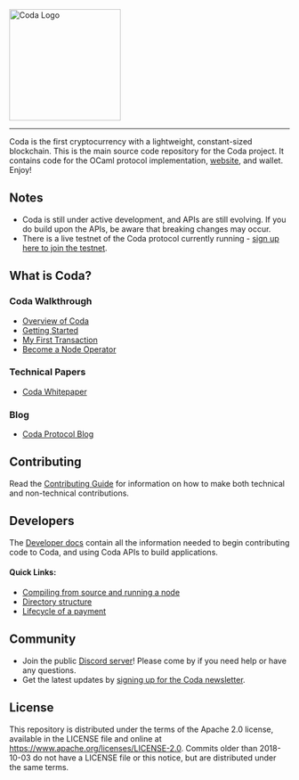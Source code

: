<a href="https://codaprotocol.com">
	<img width="200" src="./frontend/website/public/static/img/coda-logo@3x.png" alt="Coda Logo" />
</a>
<hr/>

Coda is the first cryptocurrency with a lightweight, constant-sized blockchain. This is the main source code repository for the Coda project. It contains code for the OCaml protocol implementation, [website](https://codaprotocol.com), and wallet. Enjoy!

## Notes

- Coda is still under active development, and APIs are still evolving. If you do build upon the APIs, be aware that breaking changes may occur.
- There is a live testnet of the Coda protocol currently running - [sign up here to join the testnet](http://bit.ly/TestnetForm).

## What is Coda?

### Coda Walkthrough
- [Overview of Coda](https://codaprotocol.com/docs/)
- [Getting Started](https://codaprotocol.com/docs/getting-started/)
- [My First Transaction](https://codaprotocol.com/docs/my-first-transaction/)
- [Become a Node Operator](https://codaprotocol.com/docs/node-operator/)

### Technical Papers
- [Coda Whitepaper](https://cdn.codaprotocol.com/v2/static/coda-whitepaper-05-10-2018-0.pdf)

### Blog
- [Coda Protocol Blog](https://codaprotocol.com/blog.html)

## Contributing

Read the [Contributing Guide](https://codaprotocol.com/docs/contributing/) for information on how to make both technical and non-technical contributions.

## Developers

The [Developer docs](https://codaprotocol.com/docs/developers/) contain all the information needed to begin contributing code to Coda, and using Coda APIs to build applications.


#### Quick Links:
* [Compiling from source and running a node](https://github.com/CodaProtocol/coda/blob/master/README-dev.md#building-coda)
* [Directory structure](frontend/website/docs/developers/directory-structure.mdx)
* [Lifecycle of a payment](frontend/website/docs/architecture/lifecycle-payment.mdx)


## Community

- Join the public [Discord server](https://bit.ly/CodaDiscord)! Please come by if you need help or have any questions.
- Get the latest updates by [signing up for the Coda newsletter](https://docs.google.com/forms/d/e/1FAIpQLSdChigoRhyZqg1RbaA6ODiqJ4q42cPpNbSH-koxXHjLwDeqDw/viewform?usp=pp_url&entry.2026041782=I+just+want+to+learn+more!).

## License

This repository is distributed under the terms of the Apache 2.0 license,
available in the LICENSE file and online at https://www.apache.org/licenses/LICENSE-2.0. Commits older than 2018-10-03 do
not have a LICENSE file or this notice, but are distributed under the same terms.
